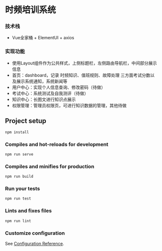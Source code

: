 # 时频培训系统

### 技术栈
- Vue全家桶 + ElementUI + axios 

### 实现功能
- 使用Layout组件作为公共样式，上侧标题栏，左侧路由导航栏，中间部分展示信息
- 首页：dashboard，记录 时频知识、值班规则、故障处理 三方面考试分数以及展示系统通知，系统新闻等
- 用户中心：实现个人信息查询、修改密码（待做）
- 考试中心：系统测试及自我测评（待做）
- 知识中心：长图文进行知识点展示
- 权限管理：管理员权限页，可进行知识数据的管理，其他待做




## Project setup
```
npm install
```

### Compiles and hot-reloads for development
```
npm run serve
```

### Compiles and minifies for production
```
npm run build
```

### Run your tests
```
npm run test
```

### Lints and fixes files
```
npm run lint
```

### Customize configuration
See [Configuration Reference](https://cli.vuejs.org/config/).
